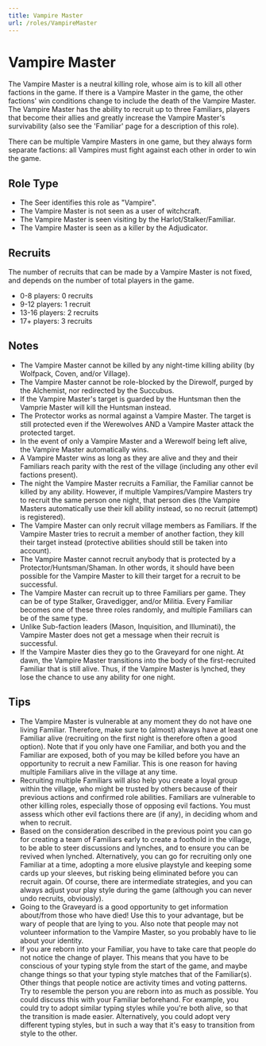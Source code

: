```yaml
---
title: Vampire Master
url: /roles/VampireMaster
---
```


# Vampire Master

The Vampire Master is a neutral killing role, whose aim is to kill all other factions in the game. If there is a Vampire Master in the game, the other factions' win conditions change to include the death of the Vampire Master. The Vampire Master has the ability to recruit up to three Familiars, players that become their allies and greatly increase the Vampire Master's survivability (also see the 'Familiar' page for a description of this role).

There can be multiple Vampire Masters in one game, but they always form separate factions: all Vampires must fight against each other in order to win the game.

## Role Type

- The Seer identifies this role as "Vampire".
- The Vampire Master is not seen as a user of witchcraft.
- The Vampire Master is seen visiting by the Harlot/Stalker/Familiar.
- The Vampire Master is seen as a killer by the Adjudicator.

## Recruits

The number of recruits that can be made by a Vampire Master is not fixed, and depends on the number of total players in the game.

- 0-8 players: 0 recruits
- 9-12 players: 1 recruit
- 13-16 players: 2 recruits
- 17+ players: 3 recruits

## Notes

- The Vampire Master cannot be killed by any night-time killing ability (by Wolfpack, Coven, and/or Village).
- The Vampire Master cannot be role-blocked by the Direwolf, purged by the Alchemist, nor redirected by the Succubus.
- If the Vampire Master's target is guarded by the Huntsman then the Vamprie Master will kill the Huntsman instead.
- The Protector works as normal against a Vampire Master. The target is still protected even if the Werewolves AND a Vampire Master attack the protected target.
- In the event of only a Vampire Master and a Werewolf being left alive, the Vampire Master automatically wins.
- A Vampire Master wins as long as they are alive and they and their Familiars reach parity with the rest of the village (including any other evil factions present).
- The night the Vampire Master recruits a Familiar, the Familiar cannot be killed by any ability. However, if multiple Vampires/Vampire Masters try to recruit the same person one night, that person dies (the Vampire Masters automatically use their kill ability instead, so no recruit (attempt) is registered).
- The Vampire Master can only recruit village members as Familiars. If the Vampire Master tries to recruit a member of another faction, they kill their target instead (protective abilities should still be taken into account).
- The Vampire Master cannot recruit anybody that is protected by a Protector/Huntsman/Shaman. In other words, it should have been possible for the Vampire Master to kill their target for a recruit to be successful.
- The Vampire Master can recruit up to three Familiars per game. They can be of type Stalker, Gravedigger, and/or Militia. Every Familiar becomes one of these three roles randomly, and multiple Familiars can be of the same type.
- Unlike Sub-faction leaders (Mason, Inquisition, and Illuminati), the Vampire Master does not get a message when their recruit is successful.
- If the Vampire Master dies they go to the Graveyard for one night. At dawn, the Vampire Master transitions into the body of the first-recruited Familiar that is still alive. Thus, if the Vampire Master is lynched, they lose the chance to use any ability for one night.

## Tips

- The Vampire Master is vulnerable at any moment they do not have one living Familiar. Therefore, make sure to (almost) always have at least one Familiar alive (recruiting on the first night is therefore often a good option). Note that if you only have one Familiar, and both you and the Familiar are exposed, both of you may be killed before you have an opportunity to recruit a new Familiar. This is one reason for having multiple Familiars alive in the village at any time.
- Recruiting multiple Familiars will also help you create a loyal group within the village, who might be trusted by others because of their previous actions and confirmed role abilities. Familiars are vulnerable to other killing roles, especially those of opposing evil factions. You must assess which other evil factions there are (if any), in deciding whom and when to recruit.
- Based on the consideration described in the previous point you can go for creating a team of Familiars early to create a foothold in the village, to be able to steer discussions and lynches, and to ensure you can be revived when lynched. Alternatively, you can go for recruiting only one Familiar at a time, adopting a more elusive playstyle and keeping some cards up your sleeves, but risking being eliminated before you can recruit again. Of course, there are intermediate strategies, and you can always adjust your play style during the game (although you can never undo recruits, obviously).
- Going to the Graveyard is a good opportunity to get information about/from those who have died! Use this to your advantage, but be wary of people that are lying to you. Also note that people may not volunteer information to the Vampire Master, so you probably have to lie about your identity.
- If you are reborn into your Familiar, you have to take care that people do not notice the change of player. This means that you have to be conscious of your typing style from the start of the game, and maybe change things so that your typing style matches that of the Familiar(s). Other things that people notice are activity times and voting patterns. Try to resemble the person you are reborn into as much as possible. You could discuss this with your Familiar beforehand. For example, you could try to adopt similar typing styles while you're both alive, so that the transition is made easier. Alternatively, you could adopt very different typing styles, but in such a way that it's easy to transition from style to the other.

